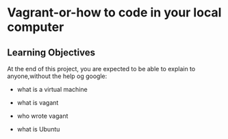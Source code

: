 # Vagrant-or-how to code in your local computer

## Learning Objectives

At the end of this project, you are expected to be able to explain to anyone,without the help og google:

* what is a virtual machine

* what is vagant

* who wrote vagant

* what is Ubuntu 


